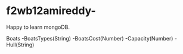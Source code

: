 # f2wb12amireddy-
Happy to learn mongoDB.

Boats
-BoatsTypes(String)
-BoatsCost(Number)
-Capacity(Number)
-Hull(String)

